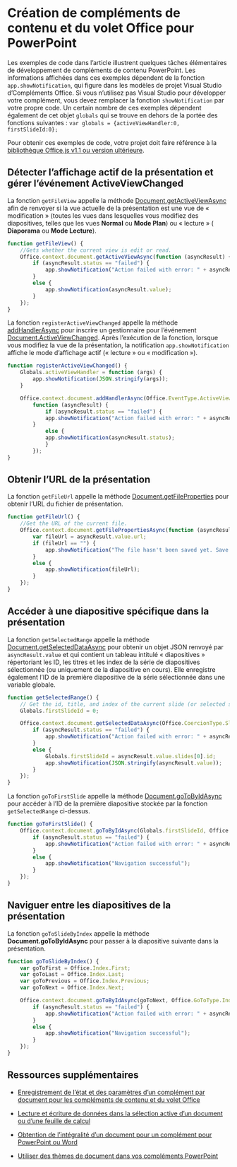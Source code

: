 
# <a name="create-content-and-task-pane-add-ins-for-powerpoint"></a>Création de compléments de contenu et du volet Office pour PowerPoint

Les exemples de code dans l’article illustrent quelques tâches élémentaires de développement de compléments de contenu PowerPoint. Les informations affichées dans ces exemples dépendent de la fonction  `app.showNotification`, qui figure dans les modèles de projet Visual Studio d’Compléments Office. Si vous n’utilisez pas Visual Studio pour développer votre complément, vous devez remplacer la fonction  `showNotification` par votre propre code. Un certain nombre de ces exemples dépendent également de cet objet `globals` qui se trouve en dehors de la portée des fonctions suivantes : `var globals = {activeViewHandler:0, firstSlideId:0};`

Pour obtenir ces exemples de code, votre projet doit faire référence à la [bibliothèque Office.js v1.1 ou version ultérieure](../../docs/develop/referencing-the-javascript-api-for-office-library-from-its-cdn.md).


## <a name="detect-the-presentation's-active-view-and-handle-the-activeviewchanged-event"></a>Détecter l’affichage actif de la présentation et gérer l’événement ActiveViewChanged

La fonction  `getFileView` appelle la méthode [Document.getActiveViewAsync](../../reference/shared/document.getactiveviewasync.md) afin de renvoyer si la vue actuelle de la présentation est une vue de « modification » (toutes les vues dans lesquelles vous modifiez des diapositives, telles que les vues **Normal** ou **Mode Plan**) ou « lecture » ( **Diaporama** ou **Mode Lecture**).


```js
function getFileView() {
    //Gets whether the current view is edit or read.
    Office.context.document.getActiveViewAsync(function (asyncResult) {
        if (asyncResult.status == "failed") {
            app.showNotification("Action failed with error: " + asyncResult.error.message);
        }
        else {
            app.showNotification(asyncResult.value);
        }
    });
}
```

La fonction  `registerActiveViewChanged` appelle la méthode [addHandlerAsync](../../reference/shared/document.addhandlerasync.md) pour inscrire un gestionnaire pour l’événement [Document.ActiveViewChanged](../../reference/shared/document.activeviewchanged.md). Après l’exécution de la fonction, lorsque vous modifiez la vue de la présentation, la notification  `app.showNotification` affiche le mode d’affichage actif (« lecture » ou « modification »).




```js
function registerActiveViewChanged() {
    Globals.activeViewHandler = function (args) {
        app.showNotification(JSON.stringify(args));
    }

    Office.context.document.addHandlerAsync(Office.EventType.ActiveViewChanged, Globals.activeViewHandler, 
        function (asyncResult) {
            if (asyncResult.status == "failed") {
            app.showNotification("Action failed with error: " + asyncResult.error.message);
        }
            else {
            app.showNotification(asyncResult.status);
            }
        });
}
```


## <a name="get-the-url-of-the-presentation"></a>Obtenir l’URL de la présentation

La fonction `getFileUrl` appelle la méthode [Document.getFileProperties](../../reference/shared/document.getfilepropertiesasync.md) pour obtenir l’URL du fichier de présentation.


```js
function getFileUrl() {
    //Get the URL of the current file.
    Office.context.document.getFilePropertiesAsync(function (asyncResult) {
        var fileUrl = asyncResult.value.url;
        if (fileUrl == "") {
            app.showNotification("The file hasn't been saved yet. Save the file and try again");
        }
        else {
            app.showNotification(fileUrl);
        }
    });
}
```


## <a name="navigate-to-a-particular-slide-in-the-presentation"></a>Accéder à une diapositive spécifique dans la présentation

La fonction  `getSelectedRange` appelle la méthode [Document.getSelectedDataAsync](../../reference/shared/document.getselecteddataasync.md) pour obtenir un objet JSON renvoyé par `asyncResult.value` et qui contient un tableau intitulé « diapositives » répertoriant les ID, les titres et les index de la série de diapositives sélectionnée (ou uniquement de la diapositive en cours). Elle enregistre également l’ID de la première diapositive de la série sélectionnée dans une variable globale.


```js
function getSelectedRange() {
    // Get the id, title, and index of the current slide (or selected slides) and store the first slide id */
    Globals.firstSlideId = 0;

    Office.context.document.getSelectedDataAsync(Office.CoercionType.SlideRange, function (asyncResult) {
        if (asyncResult.status == "failed") {
            app.showNotification("Action failed with error: " + asyncResult.error.message);
        }
        else {
            Globals.firstSlideId = asyncResult.value.slides[0].id;
            app.showNotification(JSON.stringify(asyncResult.value));
        }
    });
}
```

La fonction  `goToFirstSlide` appelle la méthode [Document.goToByIdAsync](../../reference/shared/document.gotobyidasync.md) pour accéder à l’ID de la première diapositive stockée par la fonction `getSelectedRange` ci-dessus.




```js
function goToFirstSlide() {
    Office.context.document.goToByIdAsync(Globals.firstSlideId, Office.GoToType.Slide, function (asyncResult) {
        if (asyncResult.status == "failed") {
            app.showNotification("Action failed with error: " + asyncResult.error.message);
        }
        else {
            app.showNotification("Navigation successful");
        }
    });
}
```


## <a name="navigate-between-slides-in-the-presentation"></a>Naviguer entre les diapositives de la présentation

La fonction  `goToSlideByIndex` appelle la méthode **Document.goToByIdAsync** pour passer à la diapositive suivante dans la présentation.


```js
function goToSlideByIndex() {
    var goToFirst = Office.Index.First;
    var goToLast = Office.Index.Last;
    var goToPrevious = Office.Index.Previous;
    var goToNext = Office.Index.Next;

    Office.context.document.goToByIdAsync(goToNext, Office.GoToType.Index, function (asyncResult) {
        if (asyncResult.status == "failed") {
            app.showNotification("Action failed with error: " + asyncResult.error.message);
        }
        else {
            app.showNotification("Navigation successful");
        }
    });
}
```




## <a name="additional-resources"></a>Ressources supplémentaires

- [Enregistrement de l’état et des paramètres d’un complément par document pour les compléments de contenu et du volet Office](../../docs/develop/persisting-add-in-state-and-settings.md#how-to-save-add-in-state-and-settings-per-document-for-content-and-task-pane-add-ins)

- [Lecture et écriture de données dans la sélection active d’un document ou d’une feuille de calcul](../../docs/develop/read-and-write-data-to-the-active-selection-in-a-document-or-spreadsheet.md)
    
- [Obtention de l’intégralité d’un document pour un complément pour PowerPoint ou Word](../../docs/develop/get-the-whole-document-from-an-add-in-for-powerpoint-or-word.md)
    
- [Utiliser des thèmes de document dans vos compléments PowerPoint](../powerpoint/use-document-themes-in-your-powerpoint-add-ins.md)
    
